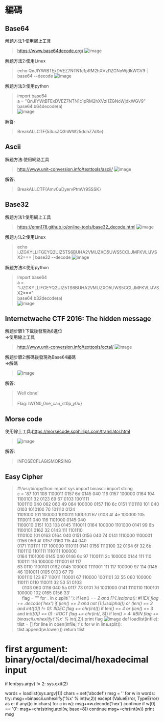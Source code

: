 # 編碼

## Base64

解題方法1:使用網上工具

>https://www.base64decode.org/
>![image](https://github.com/saho-yu/CTF2018/blob/master/code/pictures/Base64.png)

解題方法2:使用Linux

>echo QnJlYWtBTExDVEZ7NTN1c1pRM2hXVzI1ZGNoWjdkWGV9 | base64 --decode
>![image](https://github.com/saho-yu/CTF2018/blob/master/code/pictures/Base64(2).png)

解題方法3:使用python

>import base64<br>
>a = "QnJlYWtBTExDVEZ7NTN1c1pRM2hXVzI1ZGNoWjdkWGV9"<br>
>base64.b64decode(a)<br>
>![image](https://github.com/saho-yu/CTF2018/blob/master/code/pictures/Base64(3).png)

解答:

>BreakALLCTF{53usZQ3hWW25dchZ7dXe}


## Ascii

解題方法:使用網路工具

>http://www.unit-conversion.info/texttools/ascii/
>![image](https://github.com/saho-yu/CTF2018/blob/master/code/pictures/Ascii.png)

解答:

>BreakALLCTF{Amv0uDyervPtmVr9SSSK}


## Base32

解題方法1:使用網上工具

>https://emn178.github.io/online-tools/base32_decode.html
>![image](https://github.com/saho-yu/CTF2018/blob/master/code/pictures/Base32(1).png)

解題方法2:使用Linux

>echo IJZGKYLLIFGEYQ2UIZ5TS6BUHA2VMUZXO5UWS5CCLJMFKVLIJVSX2=== | base32 --decode
>![image](https://github.com/saho-yu/CTF2018/blob/master/code/pictures/Base32(2).png)

解題方法3:使用python

>import base64<br>
>a = "IJZGKYLLIFGEYQ2UIZ5TS6BUHA2VMUZXO5UWS5CCLJMFKVLIJVSX2==="<br>
>base64.b32decode(a)<br>
>![image](https://github.com/saho-yu/CTF2018/blob/master/code/pictures/Base32(3).png)


## Internetwache CTF 2016: The hidden message

解題步驟1:下載後發現為8進位<br>
=>使用線上工具

>http://www.unit-conversion.info/texttools/octal/
>![image](https://github.com/saho-yu/CTF2018/blob/master/code/pictures/the%20hidden%20message.png)

解題步驟2:解碼後發現為Base64編碼<br>
=>解碼

>![image](https://github.com/saho-yu/CTF2018/blob/master/code/pictures/the%20hidden%20message(2).png)

解答:

>Well done!<br>
><br>
>Flag: IW{N0_0ne_can_st0p_y0u}<br>


## Morse code

使用線上工具:https://morsecode.scphillips.com/translator.html<br>

>![image](https://github.com/saho-yu/CTF2018/blob/master/code/pictures/morse.png)

解答:

>INFOSECFLAGISMORSING


## Easy Cipher

>#!/usr/bin/python
>import sys
>import binascii
>import string
><br>
>c = '87 101 108 1100011 0157 6d 0145 040 116 0157 100000 0164 104 1100101 32 0123 69 67 0103 1001111 \
>    1001110 040 062 060 49 064 100000 0157 110 6c 0151 1101110 101 040 0103 1010100 70 101110 0124 \
>     1101000 101 100000 1010011 1000101 67 0103 4f 4e 100000 105 1110011 040 116 1101000 0145 040 \
>     1100010 0151 103 103 0145 1110011 0164 100000 1101000 0141 99 6b 1100101 0162 32 0143 111 1101110\
>     1110100 101 0163 0164 040 0151 0156 040 74 0141 1110000 1100001 0156 056 4f 0157 0160 115 44 040\
>     0171 1101111 117 100000 1110111 0141 0156 1110100 32 0164 6f 32 6b 1101110 1101111 1110111 100000\
>     0164 1101000 0145 040 0146 6c 97 1100111 2c 100000 0144 111 110 100111 116 100000 1111001 6f 117\
>     63 0110 1100101 0162 0145 100000 1111001 111 117 100000 97 114 0145 46 1010011 0105 0103 67 79\
>     1001110 123 87 110011 110001 67 110000 1001101 32 55 060 100000 110111 0110 110011 32 53 51 0103\
>     0103 060 0116 040 5a 0117 73 0101 7d 1001000 0141 1110110 1100101 100000 102 0165 0156 33'
><br>     
>flag = ""
>for _ in c.split(' '):
>  if len(_) == 2 and _[1:].isalpha(): #HEX
>    flag += _.decode('hex')
>  if (len(_) == 2 and not _[1:].isalpha()) or (len(_) == 3 and int(_[0]) != 0): #DEC
>    flag += chr(int(_))
>  if len(_) == 4 or (len(_) == 3 and int(_[0]) == 0) : #OCT
>   flag += chr(int(_, 8))
>  if len(_) > 4: #BIN
>    flag += binascii.unhexlify('%x' % int(_,2))
>print flag
>![image](https://github.com/saho-yu/CTF2018/blob/master/code/pictures/easy%20cipher.png)
def loadlist(infile):
	tlist = []
	for line in open(infile,'r'):
		for w in line.split(): tlist.append(w.lower())
	return tlist

# first argument: binary/octal/decimal/hexadecimal input
if len(sys.argv) != 2: sys.exit(2)

words = loadlist(sys.argv[1])
chars = set('abcdef')
msg = ''
for w in words:
	try:
		msg+=binascii.unhexlify('%x' % int(w,2))
	except (ValueError, TypeError) as e:
		if any((c in chars) for c in w):
			msg+=w.decode('hex')
			continue
		if w[0] == '0':
			msg+=chr(string.atoi(w, base=8))
			continue
		msg+=chr(int(w))
print msg
